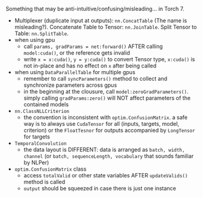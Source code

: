 Something that may be anti-intuitive/confusing/misleading... in Torch 7.

* Multiplexer (duplicate input at outputs): `nn.ConcatTable` (The name is misleading?). Concatenate Table to Tensor: `nn.JoinTable`. Split Tensor to Table: `nn.SplitTable`. 
* when using gpu
  * call `params, gradParams = net:forward()` AFTER calling `model:cuda()`, or the reference gets invalid
  * write `x = x:cuda()`, `y = y:cuda()` to convert Tensor type, `x:cuda()` is not in-place and has no effect on `x` after being called
* when using `DataParallelTable` for multiple gpus
  * remember to call `syncParameters()` method to collect and synchronize parameters across gpus
  * in the beginning at the clousure, call `model:zeroGradParameters()`. simply calling `gradParams:zero()` will NOT affect parameters of the contained models
* `nn.ClassNLLCriterion`
  * the convention is inconsistent with `optim.ConfusionMatrix`. a safe way is to always use `CudaTensor` for all (inputs, targets, model, criterion) or the `FloatTesnor` for outputs accompanied by `LongTensor` for targets
* `TemporalConvolution`
  * the data layout is DIFFERENT: data is arranged as `batch, width, channel` (or `batch, sequenceLength, vocabulary` that sounds familiar by NLPer)
* `optim.ConfusionMatrix` class
  * access `totalValid` or other state variables AFTER `updateValids()` method is called
  * `output` should be squeezed in case there is just one instance
